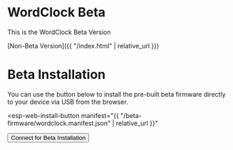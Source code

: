 # WordClock Beta

This is the WordClock Beta Version

[Non-Beta Version]({{ "/index.html" | relative_url }})

# Beta Installation

You can use the button below to install the pre-built beta firmware directly to your device via USB from the browser.

<esp-web-install-button manifest="beta-firmware/wordclock.manifest.json"></esp-web-install-button>

<esp-web-install-button
  manifest="{{ "/beta-firmware/wordclock.manifest.json" | relative_url }}"
>
  <button slot="activate">Connect for Beta Installation</button>
</esp-web-install-button>

<script type="module" src="https://unpkg.com/esp-web-tools@10/dist/web/install-button.js?module"></script>
